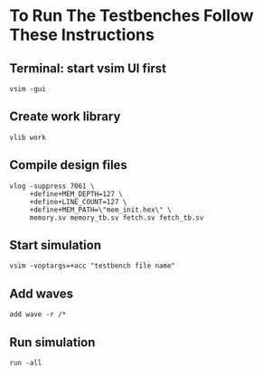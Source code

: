 # To Run The Testbenches Follow These Instructions
## Terminal: start vsim UI first
```vsim -gui```

## Create work library
```vlib work```

## Compile design files
```
vlog -suppress 7061 \
     +define+MEM_DEPTH=127 \
     +define+LINE_COUNT=127 \
     +define+MEM_PATH=\"mem_init.hex\" \
     memory.sv memory_tb.sv fetch.sv fetch_tb.sv
```

## Start simulation
```vsim -voptargs=+acc "testbench file name"```

## Add waves
```add wave -r /*```

## Run simulation
```run -all```